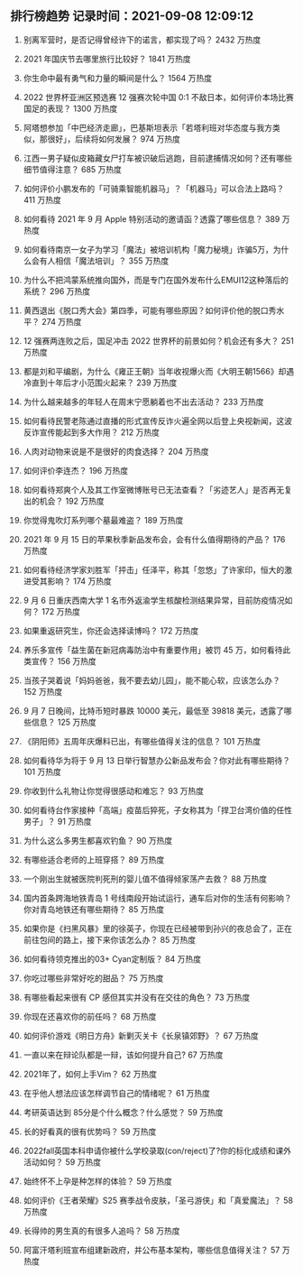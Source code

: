 
## 排行榜趋势 记录时间：2021-09-08 12:09:12
  
  1. 别离军营时，是否记得曾经许下的诺言，都实现了吗？ 2432 万热度
    
  2. 2021 年国庆节去哪里旅行比较好？ 1841 万热度
    
  3. 你生命中最有勇气和力量的瞬间是什么？ 1564 万热度
    
  4. 2022 世界杯亚洲区预选赛 12 强赛次轮中国 0:1 不敌日本，如何评价本场比赛国足的表现？ 1300 万热度
    
  5. 阿塔想参加「中巴经济走廊」，巴基斯坦表示「若塔利班对华态度与我方类似，那很好」，后续将如何发展？ 974 万热度
    
  6. 江西一男子疑似皮箱藏女尸打车被识破后逃跑，目前逮捕情况如何？还有哪些细节值得注意？ 685 万热度
    
  7. 如何评价小鹏发布的「可骑乘智能机器马」？「机器马」可以合法上路吗？ 411 万热度
    
  8. 如何看待 2021 年 9 月 Apple 特别活动的邀请函？透露了哪些信息？ 389 万热度
    
  9. 如何看待南京一女子为学习「魔法」被培训机构「魔力秘境」诈骗5万，为什么会有人相信「魔法培训」？ 355 万热度
    
  10. 为什么不把鸿蒙系统推向国外，而是专门在国外发布什么EMUI12这种落后的系统？ 296 万热度
    
  11. 黄西退出《脱口秀大会》第四季，可能有哪些原因？如何评价他的脱口秀水平？ 274 万热度
    
  12. 12 强赛两连败之后，国足冲击 2022 世界杯的前景如何？机会还有多大？ 251 万热度
    
  13. 都是刘和平编剧，为什么《雍正王朝》当年收视爆火而《大明王朝1566》却遇冷直到十年后才小范围火起来？ 239 万热度
    
  14. 为什么越来越多的年轻人在周末宁愿躺着也不出去活动？ 233 万热度
    
  15. 如何看待民警老陈通过直播的形式宣传反诈火遍全网以后登上央视新闻，这波反诈宣传能起到多大作用？ 212 万热度
    
  16. 人肉对动物来说是不是很好的肉食选择？ 204 万热度
    
  17. 如何评价李连杰？ 196 万热度
    
  18. 如何看待郑爽个人及其工作室微博账号已无法查看？「劣迹艺人」是否再无复出的机会？ 192 万热度
    
  19. 你觉得鬼吹灯系列哪个墓最难盗？ 189 万热度
    
  20. 2021 年 9 月 15 日的苹果秋季新品发布会，会有什么值得期待的产品？ 176 万热度
    
  21. 如何看待经济学家刘胜军「抨击」任泽平，称其「忽悠」了许家印，恒大的激进受其影响？ 174 万热度
    
  22. 9 月 6 日重庆西南大学 1 名市外返渝学生核酸检测结果异常，目前防疫情况如何？ 172 万热度
    
  23. 如果重返研究生，你还会选择读博吗？ 172 万热度
    
  24. 养乐多宣传「益生菌在新冠病毒防治中有重要作用」被罚 45 万，如何看待此类宣传？ 156 万热度
    
  25. 当孩子哭着说「妈妈爸爸，我不要去幼儿园」，能不能心软，应该怎么办？ 152 万热度
    
  26. 9 月 7 日晚间，比特币短时暴跌 10000 美元，最低至  39818 美元，透露了哪些信息？ 125 万热度
    
  27. 《阴阳师》五周年庆爆料已出，有哪些值得关注的信息？ 101 万热度
    
  28. 如何看待华为将于 9 月 13 日举行智慧办公新品发布会？你对此有哪些期待？ 101 万热度
    
  29. 你收到什么礼物让你觉得很感动和难忘？ 93 万热度
    
  30. 如何看待台作家接种「高端」疫苗后猝死，子女称其为「捍卫台湾价值的任性男子」？ 91 万热度
    
  31. 为什么这么多男生都喜欢钓鱼？ 90 万热度
    
  32. 有哪些适合老师的上班穿搭？ 89 万热度
    
  33. 一个刚出生就被医院判死刑的婴儿值不值得倾家荡产去救？ 88 万热度
    
  34. 国内首条跨海地铁青岛 1 号线南段开始试运行，通车后对你的生活有何影响？你对青岛地铁还有哪些期待？ 85 万热度
    
  35. 如果你是《扫黑风暴》里的徐英子，你现在已经被带到孙兴的夜总会了，正在前往包间的路上，接下来你该怎么办？ 85 万热度
    
  36. 如何看待领克推出的03+ Cyan定制版？ 84 万热度
    
  37. 你吃过哪些非常好吃的甜品？ 75 万热度
    
  38. 有哪些看起来很有 CP 感但其实并没有在交往的角色？ 73 万热度
    
  39. 你现在还喜欢你的前任吗？ 68 万热度
    
  40. 如何评价游戏《明日方舟》新剿灭关卡《长泉镇郊野》？ 67 万热度
    
  41. 一直以来在辩论队都是一辩，该如何提升自己? 67 万热度
    
  42. 2021年了，如何上手Vim？ 62 万热度
    
  43. 在乎他人想法应该怎样调节自己的情绪呢？ 61 万热度
    
  44. 考研英语达到 85分是个什么概念？什么感觉？ 59 万热度
    
  45. 长的好看真的很有优势吗？ 59 万热度
    
  46. 2022fall英国本科申请你被什么学校录取(con/reject)了?你的标化成绩和课外活动如何？ 59 万热度
    
  47. 始终怀不上孕是种怎样的体验？ 59 万热度
    
  48. 如何评价《王者荣耀》S25 赛季战令皮肤，「圣弓游侠」和「真爱魔法」？ 58 万热度
    
  49. 长得帅的男生真的有很多人追吗？ 58 万热度
    
  50. 阿富汗塔利班宣布组建新政府，并公布基本架构，哪些信息值得关注？ 57 万热度
    